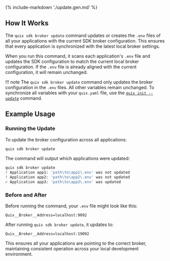 {% include-markdown './update.gen.md' %}

## How It Works

The `quix sdk broker update` command updates or creates the `.env` files of all your applications with the current SDK broker configuration. This ensures that every application is synchronized with the latest local broker settings.

When you run this command, it scans each application's `.env` file and updates the SDK configuration to match the current local broker configuration. If the `.env` file is already aligned with the current configuration, it will remain unchanged.

!!! note
    The `quix sdk broker update` command only updates the broker configuration in the `.env` files. All other variables remain unchanged. To synchronize all variables with your `quix.yaml` file, use the [`quix init --update`](../../init.md) command.

## Example Usage

### Running the Update

To update the broker configuration across all applications:

```bash
quix sdk broker update
```

The command will output which applications were updated:

```bash
quix sdk broker update
! Application app1: 'path\to\app1\.env' was not updated
! Application app2: 'path\to\app2\.env' was not updated
✓ Application app3: 'path\to\app3\.env' was updated
```

### Before and After

Before running the command, your `.env` file might look like this:

```dotenv title=".env before"
Quix__Broker__Address=localhost:9092
```

After running `quix sdk broker update`, it updates to:

```dotenv title=".env after"
Quix__Broker__Address=localhost:19092
```

This ensures all your applications are pointing to the correct broker, maintaining consistent operation across your local development environment.